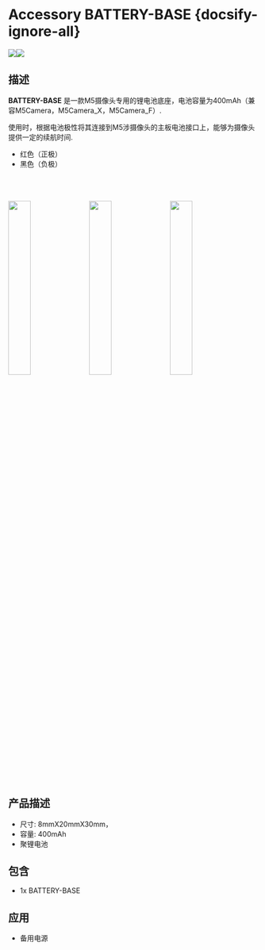 # Accessory BATTERY-BASE {docsify-ignore-all}

<div class="product_pic"><img src="assets\img\product_pics\accessory\battery_base\battery_base_01.jpg"><img src="assets\img\product_pics\accessory\battery_base\battery_base_02.jpg"></div>

## 描述

**BATTERY-BASE** 是一款M5摄像头专用的锂电池底座，电池容量为400mAh（兼容M5Camera，M5Camera_X，M5Camera_F）.

使用时，根据电池极性将其连接到M5涉摄像头的主板电池接口上，能够为摄像头提供一定的续航时间.

 - 红色（正极）
 - 黑色（负极）

<br><br><br>
<img src="assets\img\product_pics\accessory\battery_base\battery_base_05.jpg" width="30%" height="30%">&nbsp;&nbsp;&nbsp;<img src="assets\img\product_pics\accessory\battery_base\battery_base_06.jpg" width="30%" height="30%">&nbsp;&nbsp;&nbsp;<img src="assets\img\product_pics\accessory\battery_base\battery_base_07.jpg" width="30%" height="30%">

## 产品描述

- 尺寸: 8mmX20mmX30mm，
- 容量: 400mAh
- 聚锂电池

## 包含

- 1x BATTERY-BASE

## 应用

- 备用电源 

<script>

   var purchase_link = 'https://m5stack.com/collections/m5-unit/products/m5stack-battery-base';

   anchor_search(purchase_link);
   scrollFunc();

</script>